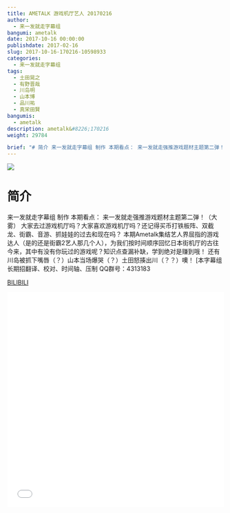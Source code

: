 ```yaml
---
title: AMETALK 游戏机厅艺人 20170216
author: 
  - 来一发就走字幕组
bangumi: ametalk
date: 2017-10-16 00:00:00
publishdate: 2017-02-16
slug: 2017-10-16-170216-10598933
categories: 
  - 来一发就走字幕组
tags: 
  - 土田晃之
  - 有野晋哉
  - 川岛明
  - 山本博
  - 品川祐
  - 真栄田賢
bangumis: 
  - ametalk
description: ametalk&#8226;170216
weight: 29784

brief: "# 简介 来一发就走字幕组 制作 本期看点： 来一发就走强推游戏题材主题第二弹！（大雾） 大家去过游戏机厅吗？大家喜欢游戏机厅吗？还记得买币打铁板阵、双截龙、街霸、音游、抓娃娃的过去和现在吗？ 本期Ametalk集结艺人界屈指的游戏达人（是的还是街霸2艺人那几个人），为我们按时间顺序回忆日本街机厅的古往今来，其中有没有你玩过的游戏呢？知识点查漏补缺，学到绝对是赚到哦！ 还有川岛被抓下嘴唇（？）山本当场爆哭（？）土田怒揍出川（？？）噢！"
---
```


![](https://i.imgur.com/RsI190B.jpg)

# 简介  
来一发就走字幕组 制作
本期看点：
来一发就走强推游戏题材主题第二弹！（大雾）
大家去过游戏机厅吗？大家喜欢游戏机厅吗？还记得买币打铁板阵、双截龙、街霸、音游、抓娃娃的过去和现在吗？
本期Ametalk集结艺人界屈指的游戏达人（是的还是街霸2艺人那几个人），为我们按时间顺序回忆日本街机厅的古往今来，其中有没有你玩过的游戏呢？知识点查漏补缺，学到绝对是赚到哦！
还有川岛被抓下嘴唇（？）山本当场爆哭（？）土田怒揍出川（？？）噢！
[本字幕组长期招翻译、校对、时间轴、压制   QQ群号：4313183

  [BILIBILI](https://www.bilibili.com/video/av10598933/)


<div class="vcontainer">  <iframe class='video' src="//www.bilibili.com/blackboard/player.html?aid=10598933" width="100%" height="500" frameborder="0" allowfullscreen="allowfullscreen"></iframe></div>
